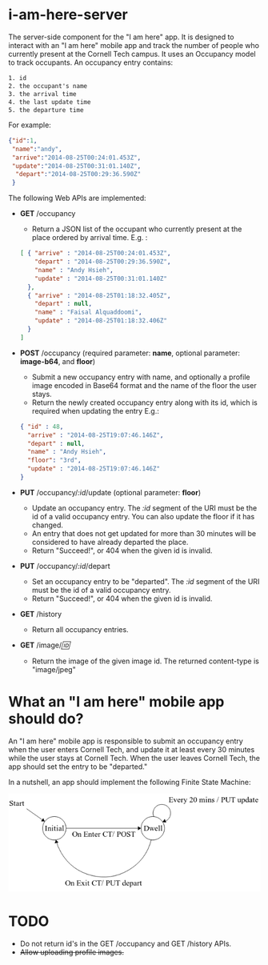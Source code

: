 i-am-here-server
================

The server-side component for the "I am here" app. 
It is designed to interact with an "I am here" mobile app 
and track the number of people who currently present at the Cornell Tech campus.
It uses an Occupancy model to track occupants. An occupancy entry contains:

    1. id
    2. the occupant's name 
    3. the arrival time
    4. the last update time
    5. the departure time
    
For example:

```json
{"id":1,
 "name":"andy",
 "arrive":"2014-08-25T00:24:01.453Z",
 "update":"2014-08-25T00:31:01.140Z",
  "depart":"2014-08-25T00:29:36.590Z"
 }
```
    
The following Web APIs are implemented:

* **GET** /occupancy
    - Return a JSON list of the occupant who currently present at the place ordered by arrival time. E.g. :
    
    ```json
    [ { "arrive" : "2014-08-25T00:24:01.453Z",
        "depart" : "2014-08-25T00:29:36.590Z",
        "name" : "Andy Hsieh",
        "update" : "2014-08-25T00:31:01.140Z"
      },
      { "arrive" : "2014-08-25T01:18:32.405Z",
        "depart" : null,
        "name" : "Faisal Alquaddoomi",
        "update" : "2014-08-25T01:18:32.406Z"
      }
    ]
    ```    
* **POST** /occupancy (required parameter: **name**, optional parameter: **image-b64**, and **floor**)
    - Submit a new occupancy entry with name, and optionally a profile image encoded in Base64 format and the name of the floor the user stays. 
    - Return the newly created occupancy entry along with its id, which is required when updating the entry E.g.:
    
    ```json
    { "id" : 48,
      "arrive" : "2014-08-25T19:07:46.146Z",
      "depart" : null,
      "name" : "Andy Hsieh",
      "floor": "3rd",
      "update" : "2014-08-25T19:07:46.146Z"
    }
    ``` 
    
* **PUT** /occupancy/*:id*/update (optional parameter: **floor**)
    - Update an occupancy entry. The *:id* segment of the URI must be the id of a valid occupancy entry. You can also update the floor if it has changed.
    - An entry that does not get updated for more than 30 minutes will be considered to have already departed the place.
    - Return "Succeed!", or 404 when the given id is invalid.    
* **PUT** /occupancy/*:id*/depart
    - Set an occupancy entry to be "departed". The *:id* segment of the URI must be the id of a valid occupancy entry.
    - Return "Succeed!", or 404 when the given id is invalid.   
* **GET** /history
    - Return all occupancy entries.
* **GET** /image/*:id:*
    - Return the image of the given image id. The returned content-type is "image/jpeg"
    
# What an "I am here" mobile app should do?

An "I am here" mobile app is responsible to submit an occupancy entry when the user enters Cornell Tech, 
and update it at least every 30 minutes while the user stays at Cornell Tech. 
When the user leaves Cornell Tech, the app should set the entry to be "departed."

In a nutshell, an app should implement the following Finite State Machine:

![alt text](https://github.com/Cornell-CS5454-Fall2014/i-am-here-server/blob/master/resources/public/FSM.png "I am here app FSM")



# TODO

* Do not return id's in the GET /occupancy and GET /history APIs.
* ~~Allow uploading profile images.~~